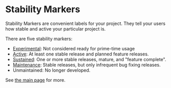 # Stability Markers

Stability Markers are convenient labels for your project. They tell your
users how stable and active your particular project is.

There are five stability markers:

- [Experimental](https://masterminds.github.io/stability/experimental.html): Not considered ready for prime-time usage
- [Active](https://masterminds.github.io/stability/active.html): At least one stable release and planned feature releases.
- [Sustained](https://masterminds.github.io/stability/sustained.html): One or more stable releases, mature, and "feature complete".
- [Maintenance](https://masterminds.github.io/stability/maintenance.html): Stable releases, but only infrequent bug fixing releases.
- Unmaintained: No longer developed.

See [the main page](https://masterminds.github.io/stability) for more.
